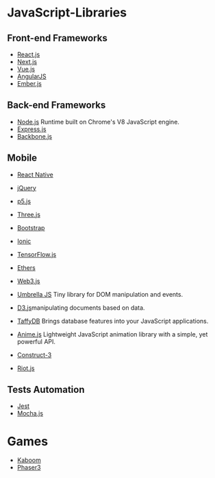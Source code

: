 # JavaScript-Libraries

## Front-end Frameworks
- [React.js](https://reactjs.org/)
- [Next.js](https://nextjs.org/)
- [Vue.js](https://vuejs.org/)
- [AngularJS](https://angularjs.org/)
- [Ember.js](https://emberjs.com/)

## Back-end Frameworks
- [Node.js](https://nodejs.org/en/) Runtime built on Chrome's V8 JavaScript engine.
- [Express.js](https://expressjs.com/)
- [Backbone.js](https://backbonejs.org/)

## Mobile
- [React Native](https://reactnative.dev/)

- [jQuery](https://jquery.com/)
- [p5.js](https://p5js.org/)
- [Three.js](https://threejs.org/)
- [Bootstrap](https://getbootstrap.com/)


- [Ionic](https://ionicframework.com/)
- [TensorFlow.js](https://www.tensorflow.org/js)
- [Ethers](https://docs.ethers.io/v5/)
- [Web3.js](https://web3js.readthedocs.io/en/v1.5.2/)
- [Umbrella JS](https://umbrellajs.com/) Tiny library for DOM manipulation and events.
- [D3.js](https://d3js.org/)manipulating documents based on data.
- [TaffyDB](https://taffydb.com/) Brings database features into your JavaScript applications.
- [Anime.js](https://animejs.com/) Lightweight JavaScript animation library with a simple, yet powerful API.
- [Construct-3](https://www.construct.net/en/make-games/manuals/construct-3/getting-started/get-construct-3)
- [Riot.js](https://riot.js.org/)


## Tests Automation
- [Jest](https://jestjs.io/)
- [Mocha.js](https://mochajs.org/)

# Games
- [Kaboom](https://kaboomjs.com/)
- [Phaser3](https://phaser.io/phaser3)
